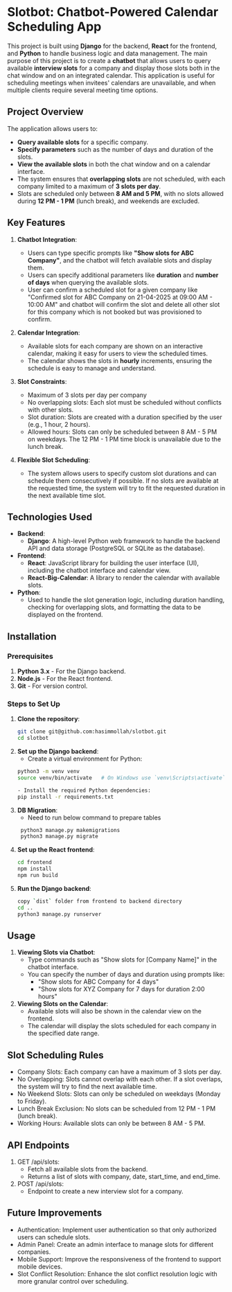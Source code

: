 # Slotbot: Chatbot-Powered Calendar Scheduling App

This project is built using **Django** for the backend, **React** for the frontend, and **Python** to handle business logic and data management. 
The main purpose of this project is to create a **chatbot** that allows users to query 
available **interview slots** for a company and display those slots both in the chat window and on an integrated calendar.
This application is useful for scheduling meetings when invitees' calendars are unavailable, and when multiple clients require several meeting time options.

## Project Overview

The application allows users to:

- **Query available slots** for a specific company.
- **Specify parameters** such as the number of days and duration of the slots.
- **View the available slots** in both the chat window and on a calendar interface.
- The system ensures that **overlapping slots** are not scheduled, with each company limited to a maximum of **3 slots per day**.
- Slots are scheduled only between **8 AM and 5 PM**, with no slots allowed during **12 PM - 1 PM** (lunch break), and weekends are excluded.

## Key Features

1. **Chatbot Integration**:
   - Users can type specific prompts like **"Show slots for ABC Company"**, and the chatbot will fetch available slots and display them.
   - Users can specify additional parameters like **duration** and **number of days** when querying the available slots.
   - User can confirm a scheduled slot for a given company like "Confirmed slot for ABC Company on 21-04-2025 at 09:00 AM - 10:00 AM"
     and chatbot will confirm the slot and delete all other slot for this company which is not booked but was provisioned to confirm.

2. **Calendar Integration**:
   - Available slots for each company are shown on an interactive calendar, making it easy for users to view the scheduled times.
   - The calendar shows the slots in **hourly** increments, ensuring the schedule is easy to manage and understand.
3. **Slot Constraints**:
   - Maximum of 3 slots per day per company
   - No overlapping slots: Each slot must be scheduled without conflicts with other slots.
   - Slot duration: Slots are created with a duration specified by the user (e.g., 1 hour, 2 hours).
   - Allowed hours: Slots can only be scheduled between 8 AM - 5 PM on weekdays. The 12 PM - 1 PM time block is unavailable due to the lunch break.
4. **Flexible Slot Scheduling**:
   - The system allows users to specify custom slot durations and can schedule them consecutively if possible. If no slots are available at the requested time, the system will try to fit the requested duration in the next available time slot.
 
## Technologies Used
- **Backend**:
  - **Django**: A high-level Python web framework to handle the backend API and data storage (PostgreSQL or SQLite as the database).
- **Frontend**:
  - **React**: JavaScript library for building the user interface (UI), including the chatbot interface and calendar view.
  - **React-Big-Calendar**: A library to render the calendar with available slots.
- **Python**:
  - Used to handle the slot generation logic, including duration handling, checking for overlapping slots, and formatting the data to be displayed on the frontend.

## Installation

### Prerequisites

1. **Python 3.x** - For the Django backend.
2. **Node.js** - For the React frontend.
3. **Git** - For version control.

### Steps to Set Up

1. **Clone the repository**:
   ```bash
   git clone git@github.com:hasimmollah/slotbot.git
   cd slotbot
2. **Set up the Django backend**:
   - Create a virtual environment for Python:
   ```bash
   python3 -m venv venv
   source venv/bin/activate   # On Windows use `venv\Scripts\activate`

   - Install the required Python dependencies:
   pip install -r requirements.txt
   
3. **DB Migration**:
   - Need to run below command to prepare tables
   ```bash
    python3 manage.py makemigrations
    python3 manage.py migrate
   
4. **Set up the React frontend**:
   ```bash
   cd frontend
   npm install
   npm run build
   
5. **Run the Django backend**:
    ```bash
   copy `dist` folder from frontend to backend directory
   cd ..
   python3 manage.py runserver

## Usage
1. **Viewing Slots via Chatbot**:
   - Type commands such as "Show slots for [Company Name]" in the chatbot interface.
   - You can specify the number of days and duration using prompts like:
     - "Show slots for ABC Company for 4 days"
     - "Show slots for XYZ Company for 7 days for duration 2:00 hours"
2. **Viewing Slots on the Calendar**:
   - Available slots will also be shown in the calendar view on the frontend.
   - The calendar will display the slots scheduled for each company in the specified date range.

## Slot Scheduling Rules 
- Company Slots: Each company can have a maximum of 3 slots per day.
- No Overlapping: Slots cannot overlap with each other. If a slot overlaps, the system will try to find the next available time.
- No Weekend Slots: Slots can only be scheduled on weekdays (Monday to Friday).
- Lunch Break Exclusion: No slots can be scheduled from 12 PM - 1 PM (lunch break).
- Working Hours: Available slots can only be between 8 AM - 5 PM.

## API Endpoints
1. GET /api/slots:
   - Fetch all available slots from the backend.
   - Returns a list of slots with company, date, start_time, and end_time.
2. POST /api/slots:
   - Endpoint to create a new interview slot for a company.

## Future Improvements
- Authentication: Implement user authentication so that only authorized users can schedule slots.
- Admin Panel: Create an admin interface to manage slots for different companies.
- Mobile Support: Improve the responsiveness of the frontend to support mobile devices.
- Slot Conflict Resolution: Enhance the slot conflict resolution logic with more granular control over scheduling.

